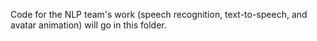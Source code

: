 Code for the NLP team's work (speech recognition, text-to-speech, and avatar animation) will go in this folder.
